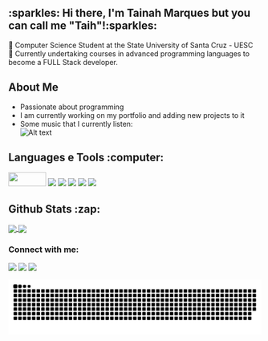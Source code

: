 <h2> :sparkles: Hi there, I'm Tainah Marques but you can call me "Taih"!:sparkles:</h2>

:pushpin: Computer Science Student at the State University of Santa Cruz - UESC </br>
:dart: Currently undertaking courses in advanced programming languages to become a FULL Stack developer.

  ## About Me ###
- Passionate about programming
- I am currently working on my portfolio and adding new projects to it
- Some music that I currently listen: <br>
  ![Alt text](https://spotify-recently-played-readme.vercel.app/api?user=hxc1pizgzge90db4a8bu27lxn&unique={true|1|on|yes})


<h2>Languages e Tools :computer:</h2>
<div>
    <img src="https://img.shields.io/badge/Java-%de3f2fff.svg??style=for-the-badge&logo=openjdk&logoColor=white" width=75px height=28px/> <img src="https://img.shields.io/badge/HTML5-E34F26?style=for-the-badge&logo=html5&logoColor=white" />&nbsp;<img src="https://img.shields.io/badge/CSS3-1572B6?style=for-the-badge&logo=css3&logoColor=white"/>  <img src="https://img.shields.io/badge/JavaScript-323330?style=for-the-badge&logo=javascript&logoColor=F7DF1E"/> <img src="https://img.shields.io/badge/C%2B%2B-00599C?style=for-the-badge&logo=c%2B%2B&logoColor=white"/> <img src="https://img.shields.io/badge/MySQL-6241dc?style=for-the-badge&logo=mysql&logoColor=white"/> 
</div>    

<h2>Github Stats :zap:</h2>
<div>
<a href="https://github.com/anuraghazra/github-readme-stats">
  <img height=200 align="center" src="https://github-readme-stats.vercel.app/api?username=Taih-Marques&hide=contribs,prs&show_icons=true&theme=synthwave" />
</a> <a href="https://github.com/anuraghazra/convoychat">
  <img height=200 align="center" src="https://github-readme-stats.vercel.app/api/top-langs?username=Taih-Marques&layout=compact&langs_count=8&card_width=320&theme=dracula"" />
</a>
</div>

<h3 align="left">Connect with me:</h3>
<div>
<a href="https://www.linkedin.com/in/tainah-marques/" target="_blank"><img loading="lazy" src="https://img.shields.io/badge/-LinkedIn-%230077B5?style=for-the-badge&logo=linkedin&logoColor=white" target="_blank"></a>   
<a href = "tayhmarques.00@gmail.com"><img loading="lazy" src="https://img.shields.io/badge/Gmail-D14836?style=for-the-badge&logo=gmail&logoColor=white" target="_blank"></a>
<a href="https://instagram.com/tayhmarques" target="_blank"><img loading="lazy" src="https://img.shields.io/badge/-Instagram-%23E4405F?style=for-the-badge&logo=instagram&logoColor=white" target="_blank"></a>
</div>

![Snake animation](https://github.com/Taih-Marques/Taih-Marques/blob/output/github-contribution-grid-snake.svg)



